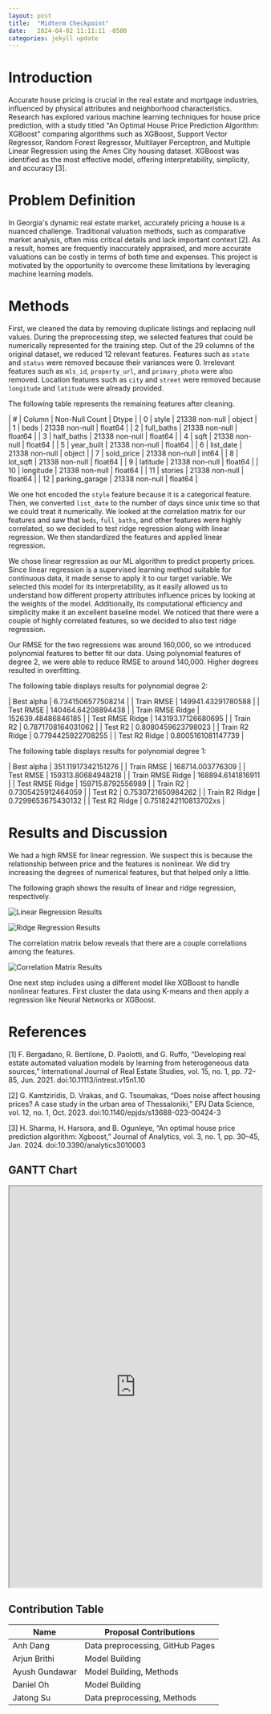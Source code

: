 ```yaml
---
layout: post
title:  "Midterm Checkpoint"
date:   2024-04-02 11:11:11 -0500
categories: jekyll update
---
```


# Introduction
Accurate house pricing is crucial in the real estate and mortgage industries, influenced by physical attributes and neighborhood characteristics. Research has explored various machine learning techniques for house price prediction, with a study titled "An Optimal House Price Prediction Algorithm: XGBoost" comparing algorithms such as XGBoost, Support Vector Regressor, Random Forest Regressor, Multilayer Perceptron, and Multiple Linear Regression using the Ames City housing dataset. XGBoost was identified as the most effective model, offering interpretability, simplicity, and accuracy [3].

# Problem Definition
In Georgia's dynamic real estate market, accurately pricing a house is a nuanced challenge. Traditional valuation methods, such as comparative market analysis, often miss critical details and lack important context [2]. As a result, homes are frequently inaccurately appraised, and more accurate valuations can be costly in terms of both time and expenses. This project is motivated by the opportunity to overcome these limitations by leveraging machine learning models.

# Methods
First, we cleaned the data by removing duplicate listings and replacing null values. During the preprocessing step, we selected features that could be numerically represented for the training step. Out of the 29 columns of the original dataset, we reduced 12 relevant features. Features such as `state` and `status` were removed because their variances were 0. Irrelevant features such as `mls_id`, `property_url`, and `primary_photo` were also removed. Location features such as `city` and `street` were removed because `longitude` and `latitude` were already provided. 

The following table represents the remaining features after cleaning.

| # | Column | Non-Null Count | Dtype |
| 0 | style | 21338 non-null | object |
| 1 | beds | 21338 non-null | float64 |
| 2 | full_baths | 21338 non-null | float64 |
| 3 | half_baths | 21338 non-null | float64 |
| 4 | sqft | 21338 non-null | float64 |
| 5 | year_built | 21338 non-null | float64 |
| 6 | list_date | 21338 non-null | object |
| 7 | sold_price | 21338 non-null | int64 |
| 8 | lot_sqft | 21338 non-null | float64 |
| 9 | latitude | 21338 non-null | float64 |
| 10 | longitude | 21338 non-null | float64 |
| 11 | stories | 21338 non-null | float64 |
| 12 | parking_garage | 21338 non-null | float64 |

We one hot encoded the `style` feature because it is a categorical feature. Then, we converted `list_date` to the number of days since unix time so that we could treat it numerically. We looked at the correlation matrix for our features and saw that `beds`, `full_baths`, and other features were highly correlated, so we decided to test ridge regression along with linear regression. We then standardized the features and applied linear regression. 

We chose linear regression as our ML algorithm to predict property prices. Since linear regression is a supervised learning method suitable for continuous data, it made sense to apply it to our target variable. We selected this model for its interpretability, as it easily allowed us to understand how different property attributes influence prices by looking at the weights of the model. Additionally, its computational efficiency and simplicity make it an excellent baseline model. We noticed that there were a couple of highly correlated features, so we decided to also test ridge regression. 

Our RMSE for the two regressions was around 160,000, so we introduced polynomial features to better fit our data. Using polynomial features of degree 2, we were able to reduce RMSE to around 140,000. Higher degrees resulted in overfitting.

The following table displays results for polynomial degree 2:

| Best alpha | 6.7341506577508214 |
| Train RMSE | 149941.43291780588 |
| Test RMSE | 140464.64208894438 |
| Train RMSE Ridge | 152639.48486846185 |
| Test RMSE Ridge | 143193.17126680695 |
| Train R2 | 0.7871708164031062 |
| Test R2 | 0.8080459623798023 |
| Train R2 Ridge | 0.7794425922708255 |
| Test R2 Ridge | 0.8005161081147739 |

The following table displays results for polynomial degree 1:

| Best alpha | 351.11917342151276 |
| Train RMSE | 168714.003776309 |
| Test RMSE | 159313.80684948218 |
| Train RMSE Ridge | 168894.6141816911 |
| Test RMSE Ridge | 159715.8792556989 |
| Train R2 | 0.7305425912464059 |
| Test R2 | 0.7530721650984262 |
| Train R2 Ridge | 0.7299653675430132 |
| Test R2 Ridge | 0.7518242110813702xs |


# Results and Discussion
We had a high RMSE for linear regression. We suspect this is because the relationship between price and the features is nonlinear. We did try increasing the degrees of numerical features, but that helped only a little.

The following graph shows the results of linear and ridge regression, respectively.

![Linear Regression Results](images/linear_regression.png)

![Ridge Regression Results](images/ridge_regression.png)

The correlation matrix below reveals that there are a couple correlations among the features.

![Correlation Matrix Results](images/correlation_matrix.png)

One next step includes using a different model like XGBoost to handle nonlinear features. First cluster the data using K-means and then apply a regression like Neural Networks or XGBoost.


# References
[1] F. Bergadano, R. Bertilone, D. Paolotti, and G. Ruffo, “Developing real estate automated valuation models by learning from  heterogeneous data sources,” International Journal of Real Estate Studies, vol. 15, no. 1, pp. 72–85, Jun. 2021. doi:10.11113/intrest.v15n1.10

[2] G. Kamtziridis, D. Vrakas, and G. Tsoumakas, “Does noise affect housing prices? A case study in the urban area of Thessaloniki,” EPJ Data Science, vol. 12, no. 1, Oct. 2023. doi:10.1140/epjds/s13688-023-00424-3

[3] H. Sharma, H. Harsora, and B. Ogunleye, “An optimal house price prediction algorithm: Xgboost,” Journal of Analytics, vol. 3, no. 1, pp. 30–45, Jan. 2024. doi:10.3390/analytics3010003

## GANTT Chart

<iframe src="https://docs.google.com/spreadsheets/d/1_elvDbVHnwXfzjeEuCmS__8oApn3JkkR/edit?usp=sharing&ouid=100351955559558124571&rtpof=true&sd=true" width="100%" height="800"></iframe>

## Contribution Table

| Name           | Proposal Contributions           |
| -------------- | -------------------------------- |
| Anh Dang       | Data preprocessing, GitHub Pages |
| Arjun Brithi   | Model Building                   |
| Ayush Gundawar | Model Building, Methods          |
| Daniel Oh      | Model Building                   |
| Jatong Su      | Data preprocessing, Methods      |


